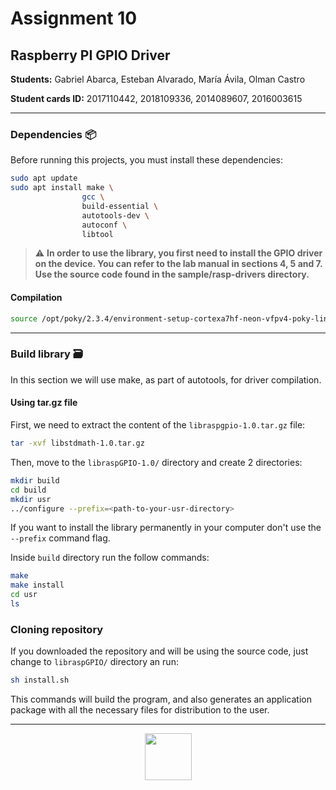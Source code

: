 # Assignment 10

## Raspberry PI GPIO Driver

**Students:** Gabriel Abarca, Esteban Alvarado, María Ávila, Olman Castro

**Student cards ID:** 2017110442, 2018109336, 2014089607, 2016003615
***

### Dependencies 📦

Before running this projects, you must install these dependencies:

```sh
sudo apt update
sudo apt install make \ 
                gcc \
                build-essential \
                autotools-dev \
                autoconf \
                libtool
```

> ⚠️ **In order to use the library, you first need to install the GPIO driver on the device. You can refer to the lab manual in sections 4, 5 and 7. Use the source code found in the sample/rasp-drivers directory.**

#### Compilation

```sh
source /opt/poky/2.3.4/environment-setup-cortexa7hf-neon-vfpv4-poky-linux-gnueabi $CC -o gpio gpio.c
```

***

### Build library 🗃

In this section we will use make, as part of autotools, for driver compilation.

#### Using tar.gz file

First, we need to extract the content of the `libraspgpio-1.0.tar.gz` file:

```sh
tar -xvf libstdmath-1.0.tar.gz
```

Then, move to the `libraspGPIO-1.0/` directory and create 2 directories:

```sh
mkdir build
cd build
mkdir usr
../configure --prefix=<path-to-your-usr-directory>
```

If you want to install the library permanently in your computer don't use the `--prefix` command flag.

Inside `build` directory run the follow commands:

```sh
make
make install
cd usr
ls
```

### Cloning repository

If you downloaded the repository and will be using the source code, just change to `libraspGPIO/` directory an run:

```bash
sh install.sh
```

This commands will build the program, and also generates an application package with all the necessary files for distribution to the user.

***

<p align="center">
<img src="https://static.platzi.com/media/achievements/badge-programacion-microcontroladores-pic-c-d3093418-a0e3-4b95-a6c2-77cf06af37f9.png" width="75"/>
</p>
